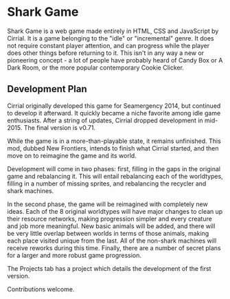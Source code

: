 # Shark Game

Shark Game is a web game made entirely in HTML, CSS and JavaScript by Cirrial. It is a game belonging to the "idle" or "incremental" genre. It does not require constant player attention, and can progress while the player does other things before returning to it. This isn't in any way a new or pioneering concept - a lot of people have probably heard of Candy Box or A Dark Room, or the more popular contemporary Cookie Clicker.

## Development Plan

Cirrial originally developed this game for Seamergency 2014, but continued to develop it afterward. It quickly became a niche favorite among idle game enthusiasts. After a string of updates, Cirrial dropped development in mid-2015. The final version is v0.71.

While the game is in a more-than-playable state, it remains unfinished. This mod, dubbed New Frontiers, intends to finish what Cirrial started, and then move on to reimagine the game and its world.

Development will come in two phases: first, filling in the gaps in the original game and rebalancing it. This will entail rebalancing each of the worldtypes, filling in a number of missing sprites, and rebalancing the recycler and shark machines.

In the second phase, the game will be reimagined with completely new ideas. Each of the 8 original worldtypes will have major changes to clean up their resource networks, making progression simpler and every creature and job more meaningful. New basic animals will be added, and there will be very little overlap between worlds in terms of those animals, making each place visited unique from the last. All of the non-shark machines will receive reworks during this time. Finally, there are a number of secret plans for a larger and more robust game progression.

The Projects tab has a project which details the development of the first version.

Contributions welcome.
